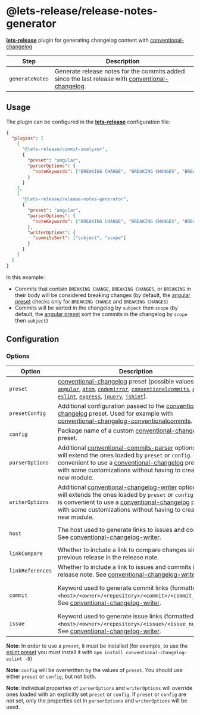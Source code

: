 # @lets-release/release-notes-generator

**[lets-release][]** plugin for generating changelog content with [conventional-changelog][]

| Step            | Description                                                                                          |
|-----------------|------------------------------------------------------------------------------------------------------|
| `generateNotes` | Generate release notes for the commits added since the last release with [conventional-changelog][]. |

## Usage

The plugin can be configured in the **[lets-release][]** configuration file:

```json
{
  "plugins": [
    [
      "@lets-release/commit-analyzer",
      {
        "preset": "angular",
        "parserOptions": {
          "noteKeywords": ["BREAKING CHANGE", "BREAKING CHANGES", "BREAKING"]
        }
      }
    ],
    [
      "@lets-release/release-notes-generator",
      {
        "preset": "angular",
        "parserOptions": {
          "noteKeywords": ["BREAKING CHANGE", "BREAKING CHANGES", "BREAKING"]
        },
        "writerOptions": {
          "commitsSort": ["subject", "scope"]
        }
      }
    ]
  ]
}
```

In this example:

- Commits that contain `BREAKING CHANGE`, `BREAKING CHANGES`, or `BREAKING` in their body will be considered breaking changes (by default, the [angular preset][angular] checks only for `BREAKING CHANGE` and `BREAKING CHANGES`)
- Commits will be sorted in the changelog by `subject` then `scope` (by default, the [angular preset][angular] sort the commits in the changelog by `scope` then `subject`)

## Configuration

### Options

| Option           | Description                                                                                                                                                                                                                                                              | Default                                                    |
|------------------|--------------------------------------------------------------------------------------------------------------------------------------------------------------------------------------------------------------------------------------------------------------------------|------------------------------------------------------------|
| `preset`         | [conventional-changelog][] preset (possible values: [`angular`][angular], [`atom`][atom], [`codemirror`][codemirror], [`conventionalcommits`][conventionalcommits], [`ember`][ember], [`eslint`][eslint], [`express`][express], [`jquery`][jquery], [`jshint`][jshint]). | [`conventionalcommits`][conventionalcommits]               |
| `presetConfig`   | Additional configuration passed to the [conventional-changelog][] preset. Used for example with [conventional-changelog-conventionalcommits][].                                                                                                                          | -                                                          |
| `config`         | Package name of a custom [conventional-changelog][] preset.                                                                                                                                                                                                              | -                                                          |
| `parserOptions`  | Additional [conventional-commits-parser][] options that will extend the ones loaded by `preset` or `config`. This is convenient to use a [conventional-changelog][] preset with some customizations without having to create a new module.                               | -                                                          |
| `writerOptions`  | Additional [conventional-changelog-writer][] options that will extends the ones loaded by `preset` or `config`. This is convenient to use a [conventional-changelog][] preset with some customizations without having to create a new module.                            | -                                                          |
| `host`           | The host used to generate links to issues and commits. See [conventional-changelog-writer][].                                                                                                                                                                            | The host from the [`repositoryurl`][repositoryurl] option. |
| `linkCompare`    | Whether to include a link to compare changes since previous release in the release note.                                                                                                                                                                                 | `true`                                                     |
| `linkReferences` | Whether to include a link to issues and commits in the release note. See [conventional-changelog-writer][].                                                                                                                                                              | `true`                                                     |
| `commit`         | Keyword used to generate commit links (formatted as `<host>/<owner>/<repository>/<commit>/<commit_sha>`). See [conventional-changelog-writer][].                                                                                                                         | `commits` for Bitbucket repositories, `commit` otherwise   |
| `issue`          | Keyword used to generate issue links (formatted as `<host>/<owner>/<repository>/<issue>/<issue_number>`). See [conventional-changelog-writer][].                                                                                                                         | `issue` for Bitbucket repositories, `issues` otherwise     |

**Note**: In order to use a `preset`, it must be installed (for example, to use the [eslint preset][eslint] you must install it with `npm install conventional-changelog-eslint -D`)

**Note**: `config` will be overwritten by the values of `preset`. You should use either `preset` or `config`, but not both.

**Note**: Individual properties of `parserOptions` and `writerOptions` will override ones loaded with an explicitly set `preset` or `config`.
If `preset` or `config` are not set, only the properties set in `parserOptions` and `writerOptions` will be used.

[lets-release]: ../../
[repositoryurl]: ../../libs/config/src/schemas/Options.ts

[conventional-changelog]: https://github.com/conventional-changelog/conventional-changelog
[angular]: https://github.com/conventional-changelog/conventional-changelog/tree/master/packages/conventional-changelog-angular
[atom]: https://github.com/conventional-changelog/conventional-changelog/tree/master/packages/conventional-changelog-atom
[codemirror]: https://github.com/conventional-changelog/conventional-changelog/tree/master/packages/conventional-changelog-codemirror
[conventionalcommits]: https://github.com/conventional-changelog/conventional-changelog/tree/master/packages/conventional-changelog-conventionalcommits
[ember]: https://github.com/conventional-changelog/conventional-changelog/tree/master/packages/conventional-changelog-ember
[eslint]: https://github.com/conventional-changelog/conventional-changelog/tree/master/packages/conventional-changelog-eslint
[express]: https://github.com/conventional-changelog/conventional-changelog/tree/master/packages/conventional-changelog-express
[jquery]: https://github.com/conventional-changelog/conventional-changelog/tree/master/packages/conventional-changelog-jquery
[jshint]: https://github.com/conventional-changelog/conventional-changelog/tree/master/packages/conventional-changelog-jshint
[conventional-changelog-conventionalcommits]: https://github.com/conventional-changelog/conventional-changelog-config-spec
[conventional-commits-parser]: https://github.com/conventional-changelog/conventional-changelog/tree/master/packages/conventional-commits-parser
[conventional-changelog-writer]: https://github.com/conventional-changelog/conventional-changelog/tree/master/packages/conventional-changelog-writer
